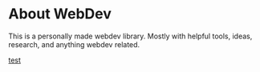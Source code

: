 # About WebDev

This is a personally made webdev library. Mostly with helpful tools, ideas, research, and anything webdev related.

<a href="seeker" target="_blank">test</a>
